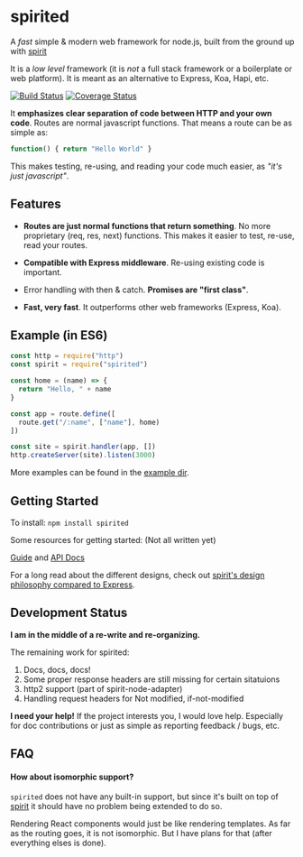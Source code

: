# spirited
A _fast_ simple & modern web framework for node.js, built from the ground up with [spirit](https://github.com/spirit-js/spirit)

It is a _low level_ framework (it is _not_ a full stack framework or a boilerplate or web platform). It is meant as an alternative to Express, Koa, Hapi, etc.

[![Build Status](https://travis-ci.org/spirit-js/spirited.svg?branch=master)](https://travis-ci.org/spirit-js/spirited)
[![Coverage Status](https://coveralls.io/repos/github/spirit-js/spirited/badge.svg?branch=master)](https://coveralls.io/github/spirit-js/spirited?branch=master)

It __emphasizes clear separation of code between HTTP and your own code__. Routes are normal javascript functions. That means a route can be as simple as:
```js
function() { return "Hello World" }
```

This makes testing, re-using, and reading your code much easier, as _"it's just javascript"_.

## Features
* __Routes are just normal functions that return something__. No more proprietary (req, res, next) functions. This makes it easier to test, re-use, read your routes.

* __Compatible with Express middleware__. Re-using existing code is important.

* Error handling with then & catch. __Promises are "first class"__.

* __Fast, very fast__. It outperforms other web frameworks (Express, Koa).

## Example (in ES6)
```js
const http = require("http")
const spirit = require("spirited")

const home = (name) => {
  return "Hello, " + name
}

const app = route.define([
  route.get("/:name", ["name"], home)
])

const site = spirit.handler(app, [])
http.createServer(site).listen(3000)
```
More examples can be found in the [example dir](https://github.com/spirit-js/spirited/tree/master/examples).

## Getting Started
To install:
`npm install spirited`

Some resources for getting started: (Not all written yet)

[Guide](https://github.com/spirit-js/spirited/tree/master/docs/guide) and [API Docs](https://github.com/spirit-js/spirited/tree/master/docs/api)

For a long read about the different designs, check out [spirit's design philosophy compared to Express](https://github.com/hnry/spirit/wiki/spirit's-design-philosophy-compared-to-express).

## Development Status
__I am in the middle of a re-write and re-organizing.__

The remaining work for spirited:

1. Docs, docs, docs!
2. Some proper response headers are still missing for certain sitatuions
3. http2 support (part of spirit-node-adapter)
4. Handling request headers for Not modified, if-not-modified

__I need your help!__ If the project interests you, I would love help. Especially for doc contributions or just as simple as reporting feedback / bugs, etc.


## FAQ
#### How about isomorphic support?
`spirited` does not have any built-in support, but since it's built on top of [spirit](https://github.com/spirit-js/spirit) it should have no problem being extended to do so.

Rendering React components would just be like rendering templates. As far as the routing goes, it is not isomorphic. But I have plans for that (after everything elses is done).
